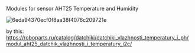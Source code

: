 Modules for sensor AHT25 Temperature and Humidity 

![6eda94370ecf0f8aa38f4076c209721e](https://github.com/alekseyProsk/Various-sensors-/assets/67463572/fe408076-ecc4-471c-9b49-38036827716d)

by this:
https://roboparts.ru/catalog/datchiki/datchiki_vlazhnosti_temperatury_i_ph/modul_aht25_datchik_vlazhnosti_i_temperatury_i2c/
